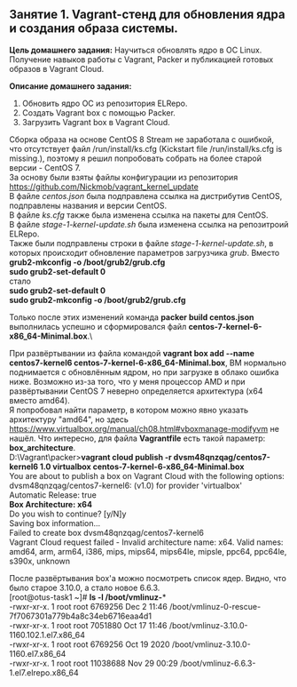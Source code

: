 ## Занятие 1. Vagrant-стенд для обновления ядра и создания образа системы. ##

**Цель домашнего задания:**
Научиться обновлять ядро в ОС Linux. Получение навыков работы с Vagrant, Packer и публикацией готовых образов в Vagrant Cloud.

**Описание домашнего задания:**
1. Обновить ядро ОС из репозитория ELRepo.
2. Создать Vagrant box c помощью Packer.
3. Загрузить Vagrant box в Vagrant Cloud.

Сборка образа на основе CentOS 8 Stream не заработала с ошибкой, что отсутствует файл /run/install/ks.cfg (Kickstart file /run/install/ks.cfg is missing.), поэтому я решил попробовать собрать на более старой версии - CentOS 7.\
За основу были взяты файлы конфигурации из репозитория https://github.com/Nickmob/vagrant_kernel_update  
В файле _centos.json_ была подправлена ссылка на дистрибутив CentOS, подправлены названия и версии CentOS.\
В файле _ks.cfg_ также была изменена ссылка на пакеты для CentOS.\
В файле _stage-1-kernel-update.sh_ была изменена ссылка на репозитроий ELRepo.\
Также были подправлены строки в файле _stage-1-kernel-update.sh_, в которых происходит обновление параметров загрузчика _grub_. Вместо\
**grub2-mkconfig -o /boot/grub2/grub.cfg**\
**sudo grub2-set-default 0**\
стало\
**sudo grub2-set-default 0**\
**sudo grub2-mkconfig -o /boot/grub2/grub.cfg**

Только после этих изменений команда **packer build centos.json** выполнилась успешно и сформировался файл **centos-7-kernel-6-x86_64-Minimal.box**.\

При развёртывании из файла командой **vagrant box add --name centos7-kernel6 centos-7-kernel-6-x86_64-Minimal.box**, ВМ нормально поднимается с обновлённым ядром, но при загрузке в облако ошибка ниже. Возможно из-за того, что у меня процессор AMD и при развёртывании CentOS 7 неверно определяется архитектура (x64 вместо amd64).\
Я попробовал найти параметр, в котором можно явно указать архитектуру "amd64", но здесь https://www.virtualbox.org/manual/ch08.html#vboxmanage-modifyvm не нашёл. Что интересно, для файла **Vagrantfile** есть такой параметр: **box_architecture**.\
D:\Vagrant\packer>**vagrant cloud publish -r dvsm48qnzqag/centos7-kernel6 1.0 virtualbox centos-7-kernel-6-x86_64-Minimal.box**\
You are about to publish a box on Vagrant Cloud with the following options:\
dvsm48qnzqag/centos7-kernel6:   (v1.0) for provider 'virtualbox'\
Automatic Release:     true\
**Box Architecture:      x64**\
Do you wish to continue? [y/N]y\
Saving box information...\
Failed to create box dvsm48qnzqag/centos7-kernel6\
Vagrant Cloud request failed - Invalid architecture name: x64. Valid names: amd64, arm, arm64, i386, mips, mips64, mips64le, mipsle, ppc64, ppc64le, s390x, unknown

После развёртывания box'а можно посмотреть список ядер. Видно, что было старое 3.10.0, а стало новое 6.6.3.\
[root@otus-task1 ~]# **ls -l /boot/vmlinuz-***\
-rwxr-xr-x. 1 root root  6769256 Dec  2 11:46 /boot/vmlinuz-0-rescue-7f7067301a779b4a8c34eb6716eaa4d1\
-rwxr-xr-x. 1 root root  7051880 Oct 17 11:46 /boot/vmlinuz-3.10.0-1160.102.1.el7.x86_64\
-rwxr-xr-x. 1 root root  6769256 Oct 19  2020 /boot/vmlinuz-3.10.0-1160.el7.x86_64\
-rwxr-xr-x. 1 root root 11038688 Nov 29 00:29 /boot/vmlinuz-6.6.3-1.el7.elrepo.x86_64

